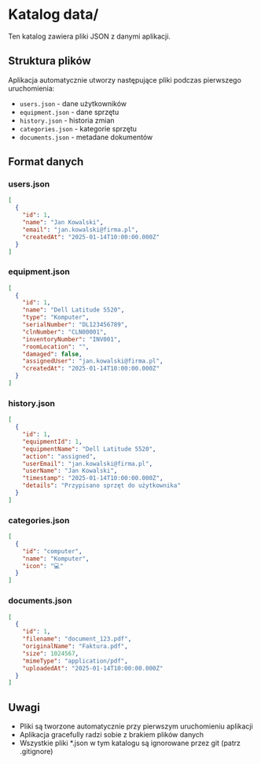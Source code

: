 # Katalog data/

Ten katalog zawiera pliki JSON z danymi aplikacji.

## Struktura plików

Aplikacja automatycznie utworzy następujące pliki podczas pierwszego uruchomienia:

- `users.json` - dane użytkowników
- `equipment.json` - dane sprzętu
- `history.json` - historia zmian
- `categories.json` - kategorie sprzętu
- `documents.json` - metadane dokumentów

## Format danych

### users.json
```json
[
  {
    "id": 1,
    "name": "Jan Kowalski",
    "email": "jan.kowalski@firma.pl",
    "createdAt": "2025-01-14T10:00:00.000Z"
  }
]
```

### equipment.json
```json
[
  {
    "id": 1,
    "name": "Dell Latitude 5520",
    "type": "Komputer",
    "serialNumber": "DL123456789",
    "clnNumber": "CLN00001",
    "inventoryNumber": "INV001",
    "roomLocation": "",
    "damaged": false,
    "assignedUser": "jan.kowalski@firma.pl",
    "createdAt": "2025-01-14T10:00:00.000Z"
  }
]
```

### history.json
```json
[
  {
    "id": 1,
    "equipmentId": 1,
    "equipmentName": "Dell Latitude 5520",
    "action": "assigned",
    "userEmail": "jan.kowalski@firma.pl", 
    "userName": "Jan Kowalski",
    "timestamp": "2025-01-14T10:00:00.000Z",
    "details": "Przypisano sprzęt do użytkownika"
  }
]
```

### categories.json
```json
[
  {
    "id": "computer",
    "name": "Komputer",
    "icon": "💻"
  }
]
```

### documents.json
```json
[
  {
    "id": 1,
    "filename": "document_123.pdf",
    "originalName": "Faktura.pdf",
    "size": 1024567,
    "mimeType": "application/pdf",
    "uploadedAt": "2025-01-14T10:00:00.000Z"
  }
]
```

## Uwagi

- Pliki są tworzone automatycznie przy pierwszym uruchomieniu aplikacji
- Aplikacja gracefully radzi sobie z brakiem plików danych
- Wszystkie pliki *.json w tym katalogu są ignorowane przez git (patrz .gitignore)
